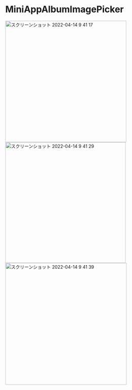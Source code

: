 # MiniAppAlbumImagePicker
<img width="381" alt="スクリーンショット 2022-04-14 9 41 17" src="https://user-images.githubusercontent.com/65348333/163291960-dd8a64e1-1813-4b21-a60f-ca55613b18dd.png">
<img width="379" alt="スクリーンショット 2022-04-14 9 41 29" src="https://user-images.githubusercontent.com/65348333/163291964-3f1ab21d-2984-4b64-a7cc-e7381b9def17.png">
<img width="382" alt="スクリーンショット 2022-04-14 9 41 39" src="https://user-images.githubusercontent.com/65348333/163291969-0da1c49a-a539-4555-b81b-403c0296e8ca.png">
